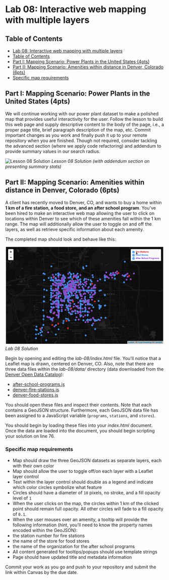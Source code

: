 # Lab 08: Interactive web mapping with multiple layers

## Table of Contents

- [Lab 08: Interactive web mapping with multiple layers](#lab-08-interactive-web-mapping-with-multiple-layers)
 - [Table of Contents](#table-of-contents)
 - [Part I: Mapping Scenario: Power Plants in the United States (4pts)](#part-i-mapping-scenario-power-plants-in-the-united-states-4pts)
 - [Part II: Mapping Scenario: Amenities within distance in Denver, Colorado (6pts)](#part-ii-mapping-scenario-amenities-within-distance-in-denver-colorado-6pts)
 - [Specific map requirements](#specific-map-requirements)

## Part I: Mapping Scenario: Power Plants in the United States (4pts)

We will continue working with our power plant dataset to make a polished map that provides useful interactivity for the user. Follow the lesson to build this web page and supply descriptive content to the body of the page, i.e., a proper page title, brief paragraph description of the map, etc. Commit important changes as you work and finally push it up to your remote repository when you are finished. Though not required, consider tackling the advanced section (where we apply code refactoring) and addendum to provide summary values in our search radius.

![Lesson 08 Solution](graphics/lesson-with-addendum.gif) 
*Lesson 08 Solution (with addendum section on presenting summary stats)*

## Part II: Mapping Scenario: Amenities within distance in Denver, Colorado (6pts)

A client has recently moved to Denver, CO, and wants to buy a home within **1 km of a fire station, a food store, and an after school program**. You've been hired to make an interactive web map allowing the user to click on locations within Denver to see which of these amenities fall within the 1 km range. The map will additionally allow the user to toggle on and off the layers, as well as retrieve specific information about each amenity.

The completed map should look and behave like this:

![Lab 08 Solution](graphics/lab-solution.gif) 
*Lab 08 Solution*

Begin by opening and editing the *lab-08/index.html* file. You'll notice that a Leaflet map is drawn, centered on Denver, CO. Also, note that there are three data files within the *lab-08/data/* directory (data downloaded from the [Denver Open Data Catalog](https://www.denvergov.org/opendata/)):

* [after-school-programs.js](data/after-school-programs.js)
* [denver-fire-stations.js](data/denver-fire-stations.js)
* [denver-food-stores.js](data/denver-food-stores.js)

You should open these files and inspect their contents. Note that each contains a GeoJSON structure. Furthermore, each GeoJSON data file has been assigned to a JavaScript variable (`programs`, `stations`, and `stores`).

You should begin by loading these files into your *index.html* document. Once the data are loaded into the document, you should begin scripting your solution on line 76.

### Specific map requirements

* Map should draw the three GeoJSON datasets as separate layers, each with their own color
* Map should allow the user to toggle off/on each layer with a Leaflet layer control
* Text within the layer control should double as a legend and indicate which color circles symbolize what feature
* Circles should have a diameter of `10` pixels, no stroke, and a fill opacity level of `1`
* When the user clicks on the map, the circles within 1 km of the clicked point should remain full opacity. All other circles will fade to a fill opacity of `0.1`.
* When the user mouses over an amenity, a tooltip will provide the following information (hint, you'll need to know the property names encoded within the GeoJSON):
 * the station number for fire stations
 * the name of the store for food stores
 * the name of the organization for the after school programs
* All content generated for tooltips/popups should use template strings
* Page should have updated title and metadata information

Commit your work as you go and push to your repository and submit the link within Canvas by the due date.
